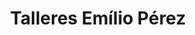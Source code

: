 ---
title: "Talleres Emílio Pérez"
url: /sampol/talleres-emilio-perez/
shop: reparación de automóviles
---